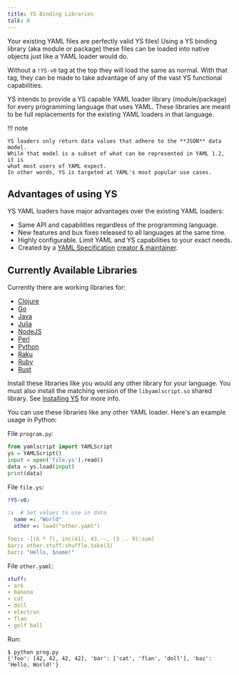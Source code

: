 ```yaml
---
title: YS Binding Libraries
talk: 0
---
```


Your existing YAML files are perfectly valid YS files!
Using a YS binding library (aka module or package) these files can be loaded
into native objects just like a YAML loader would do.

Without a `!YS-v0` tag at the top they will load the same as normal.
With that tag, they can be made to take advantage of any of the vast YS
functional capabilities.

YS intends to provide a YS capable YAML loader library (module/package) for
every programming language that uses YAML.
These libraries are meant to be full replacements for the existing YAML loaders
in that language.

!!! note

    YS loaders only return data values that adhere to the **JSON** data model.
    While that model is a subset of what can be represented in YAML 1.2, it is
    what most users of YAML expect.
    In other words, YS is targeted at YAML's most popular use cases.


## Advantages of using YS

YS YAML loaders have major advantages over the existing YAML loaders:

* Same API and capabilities regardless of the programming language.
* New features and bux fixes released to all languages at the same time.
* Highly configurable. Limit YAML and YS capabilities to your exact needs.
* Created by a [YAML Specification](https://yaml.org/spec/1.2.2/)
  [creator & maintainer](../ingydotnet.md).


## Currently Available Libraries

Currently there are working libraries for:

* [Clojure](https://clojars.org/org.yamlscript/clj-yamlscript)
* [Go](https://github.com/yaml/yamlscript-go)
* [Java](https://clojars.org/org.yamlscript/yamlscript)
* [Julia](https://juliahub.com/ui/Packages/General/YAMLScript)
* [NodeJS](https://www.npmjs.com/package/@yaml/yamlscript)
* [Perl](https://metacpan.org/dist/YAMLScript/view/lib/YAMLScript.pod)
* [Python](https://pypi.org/project/yamlscript/)
* [Raku](https://raku.land/zef:ingy/YAMLScript)
* [Ruby](https://rubygems.org/search?query=yamlscript)
* [Rust](https://crates.io/crates/yamlscript)

Install these libraries like you would any other library for your language.
You must also install the matching version of the `libyamlscript.so` shared
library.
See [Installing YS](install.md) for more info.

You can use these libraries like any other YAML loader.
Here's an example usage in Python:

File `program.py`:

```python
from yamlscript import YAMLScript
ys = YAMLScript()
input = open('file.ys').read()
data = ys.load(input)
print(data)
```

File `file.ys`:

```yaml
!YS-v0:

::  # Set values to use in data
  name =: "World"
  other =: load("other.yaml")

foo:: -[(6 * 7), inc(41), 43.--, (3 .. 9):sum]
bar:: other.stuff:shuffle.take(3)
baz:: "Hello, $name!"
```

File `other.yaml`:

```yaml
stuff:
- ark
- banana
- cat
- doll
- electron
- flan
- golf ball
```

Run:

```text
$ python prog.py
{'foo': [42, 42, 42, 42], 'bar': ['cat', 'flan', 'doll'], 'baz': 'Hello, World!'}
```
